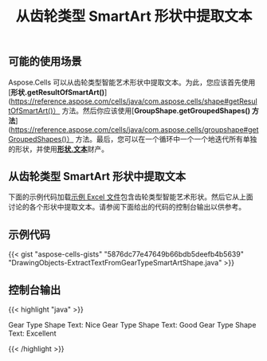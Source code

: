 ﻿---
title: 从齿轮类型 SmartArt 形状中提取文本
type: docs
weight: 130
url: /zh/java/extract-text-from-the-gear-type-smartart-shape/
---
## **可能的使用场景**

Aspose.Cells 可以从齿轮类型智能艺术形状中提取文本。为此，您应该首先使用[**形状.getResultOfSmartArt()**](https://reference.aspose.com/cells/java/com.aspose.cells/shape#getResultOfSmartArt()） 方法。然后你应该使用[**GroupShape.getGroupedShapes() 方法**](https://reference.aspose.com/cells/java/com.aspose.cells/groupshape#getGroupedShapes()） 方法。最后，您可以在一个循环中一个一个地迭代所有单独的形状，并使用[**形状.文本**](https://reference.aspose.com/cells/java/com.aspose.cells/shape#Text)财产。

## **从齿轮类型 SmartArt 形状中提取文本**

下面的示例代码加载[示例 Excel 文件](67338510.xlsx)包含齿轮类型智能艺术形状。然后它从上面讨论的各个形状中提取文本。请参阅下面给出的代码的控制台输出以供参考。

## **示例代码**

{{< gist "aspose-cells-gists" "5876dc77e47649b66bdb5deefb4b5639" "DrawingObjects-ExtractTextFromGearTypeSmartArtShape.java" >}}

## **控制台输出**

{{< highlight "java" >}}

Gear Type Shape Text: Nice Gear Type Shape Text: Good Gear Type Shape Text: Excellent

{{< /highlight >}}

